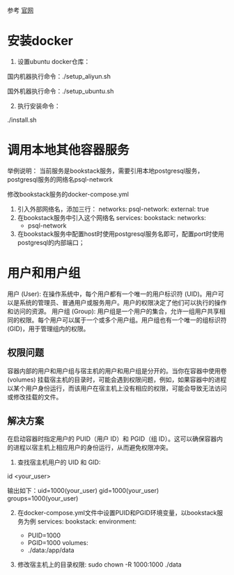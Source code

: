 参考 [官网](https://docs.docker.com/engine/install/)

# 安装docker

1. 设置ubuntu docker仓库：

国内机器执行命令：./setup_aliyun.sh

国外机器执行命令：./setup_ubuntu.sh


2. 执行安装命令：

./install.sh

# 调用本地其他容器服务

举例说明：
当前服务是bookstack服务，需要引用本地postgresql服务，postgresql服务的网络名psql-network

修改bookstack服务的docker-compose.yml

1. 引入外部网络名，添加三行：
networks:
  psql-network:
    external: true
2. 在bookstack服务中引入这个网络名
services:
  bookstack:
    networks:
      - psql-network
3. 在bookstack服务中配置host时使用postgresql服务名即可，配置port时使用postgresql的内部端口；

# 用户和用户组

用户 (User): 在操作系统中，每个用户都有一个唯一的用户标识符 (UID)。用户可以是系统的管理员、普通用户或服务用户。用户的权限决定了他们可以执行的操作和访问的资源。
用户组 (Group): 用户组是一个用户的集合，允许一组用户共享相同的权限。每个用户可以属于一个或多个用户组。用户组也有一个唯一的组标识符 (GID)，用于管理组内的权限。

## 权限问题

容器内部的用户和用户组与宿主机的用户和用户组是分开的。当你在容器中使用卷 (volumes) 挂载宿主机的目录时，可能会遇到权限问题，例如，如果容器中的进程以某个用户身份运行，而该用户在宿主机上没有相应的权限，可能会导致无法访问或修改挂载的文件。

## 解决方案

在启动容器时指定用户的 PUID（用户 ID）和 PGID（组 ID）。这可以确保容器内的进程以宿主机上相应用户的身份运行，从而避免权限冲突。

1. 查找宿主机用户的 UID 和 GID:

id <your_user>

输出如下：uid=1000(your_user) gid=1000(your_user) groups=1000(your_user)

2. 在docker-compose.yml文件中设置PUID和PGID环境变量，以bookstack服务为例
services:
  bookstack:
    environment:
      - PUID=1000
      - PGID=1000
    volumes:
      - ./data:/app/data

3. 修改宿主机上的目录权限:
sudo chown -R 1000:1000 ./data



